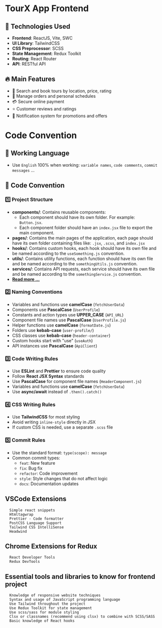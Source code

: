 # TourX App Frontend

## 🚀 Technologies Used  
- **Frontend**: ReactJS, Vite, SWC  
- **UI Library**: TailwindCSS
- **CSS Preprocessor**: SCSS
- **State Management**: Redux Toolkit
- **Routing**: React Router  
- **API**: RESTful API  
<!-- - **Authentication**: Firebase Auth -->

## 🔥 Main Features  
- 📌 Search and book tours by location, price, rating  
- 📝 Manage orders and personal schedules  
- 💳 Secure online payment  
- ⭐ Customer reviews and ratings  
- 📢 Notification system for promotions and offers  

# Code Convention
## 📢 Working Language
- Use `English` 100% when working: `variable names`, `code comments`, `commit messages` ...

## 🎯 Code Convention  
### 1️⃣ **Project Structure**  
- **components/**: Contains reusable components:
  + Each component should have its own folder. For example: `Button.jsx`.
  + Each component folder should have an `index.jsx` file to export the main component.
- **pages/**: Contains the main pages of the application, each page should have its own folder containing files like: `.jsx`, `.scss`, and `index.jsx`  
- **hooks/**: Contains custom hooks, each hook should have its own file and be named according to the `useSomething.js` convention.  
- **utils/**: Contains utility functions, each function should have its own file and be named according to the `somethingUtils.js` convention.  
- **services/**: Contains API requests, each service should have its own file and be named according to the `somethingService.js` convention. 
- **[Read more ...](https://www.facebook.com/share/18ZzsYovom/)**

### 2️⃣ **Naming Conventions**

- Variables and functions use **camelCase** (`fetchUserData`)
- Components use **PascalCase** (`UserProfile`)
- Constants and action types use **UPPER_CASE** (`API_URL`)
- Component file names use **PascalCase** (`UserProfile.js`)
- Helper functions use **camelCase** (`formatDate.js`)
- Folders use **kebab-case** (`user-profile/`)
- CSS classes use **kebab-case** (`header-container`)
- Custom hooks start with "use" (`useAuth`)
- API instances use **PascalCase** (`ApiClient`)

### 3️⃣ **Code Writing Rules**
- Use **ESLint** and **Prettier** to ensure code quality
- Follow **React JSX Syntax** standards
- Use **PascalCase** for component file names (`HeaderComponent.js`)
- Variables and functions use **camelCase** (`fetchUserData`)
- Use **async/await** instead of `.then().catch()` 

### 4️⃣ **CSS Writing Rules**  
- Use **TailwindCSS** for most styling  
- Avoid writing `inline-style` directly in JSX  
- If custom CSS is needed, use a separate `.scss` file  

### 5️⃣ **Commit Rules**  
- Use the standard format: `type(scope): message`  
- Common commit types:  
  + `feat`: New feature  
  + `fix`: Bug fix  
  + `refactor`: Code improvement  
  + `style`: Style changes that do not affect logic  
  + `docs`: Documentation updates 

## VSCode Extensions 
```
  Simple react snippets
  Htmltagwrap
  Prettier - Code formatter
  PostCSS Language Support
  Tailwind CSS IntelliSense
  Headwind
```

## Chrome Extensions for Redux 
```
  React Developer Tools
  Redux DevTools
```

## Essential tools and libraries to know for frontend project
```
  Knowledge of responsive website techniques
  Syntax and usage of JavaScript programming language
  Use Tailwind throughout the project
  Use Redux Toolkit for state management
  Use scss/sass for module styling
  Clsx or classnames (recommend using clsx) to combine with SCSS/SASS
  Basic knowledge of React hooks
```